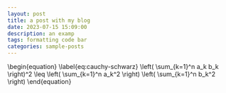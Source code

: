 ```yaml
---
layout: post
title: a post with my blog
date: 2023-07-15 15:09:00
description: an examp
tags: formatting code bar
categories: sample-posts
---
```


\begin{equation}
\label{eq:cauchy-schwarz}
\left( \sum_{k=1}^n a_k b_k \right)^2 \leq \left( \sum_{k=1}^n a_k^2 \right) \left( \sum_{k=1}^n b_k^2 \right)
\end{equation}